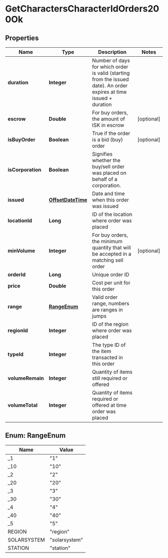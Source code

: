 
# GetCharactersCharacterIdOrders200Ok

## Properties
Name | Type | Description | Notes
------------ | ------------- | ------------- | -------------
**duration** | **Integer** | Number of days for which order is valid (starting from the issued date). An order expires at time issued + duration | 
**escrow** | **Double** | For buy orders, the amount of ISK in escrow |  [optional]
**isBuyOrder** | **Boolean** | True if the order is a bid (buy) order |  [optional]
**isCorporation** | **Boolean** | Signifies whether the buy/sell order was placed on behalf of a corporation. | 
**issued** | [**OffsetDateTime**](OffsetDateTime.md) | Date and time when this order was issued | 
**locationId** | **Long** | ID of the location where order was placed | 
**minVolume** | **Integer** | For buy orders, the minimum quantity that will be accepted in a matching sell order |  [optional]
**orderId** | **Long** | Unique order ID | 
**price** | **Double** | Cost per unit for this order | 
**range** | [**RangeEnum**](#RangeEnum) | Valid order range, numbers are ranges in jumps | 
**regionId** | **Integer** | ID of the region where order was placed | 
**typeId** | **Integer** | The type ID of the item transacted in this order | 
**volumeRemain** | **Integer** | Quantity of items still required or offered | 
**volumeTotal** | **Integer** | Quantity of items required or offered at time order was placed | 


<a name="RangeEnum"></a>
## Enum: RangeEnum
Name | Value
---- | -----
_1 | &quot;1&quot;
_10 | &quot;10&quot;
_2 | &quot;2&quot;
_20 | &quot;20&quot;
_3 | &quot;3&quot;
_30 | &quot;30&quot;
_4 | &quot;4&quot;
_40 | &quot;40&quot;
_5 | &quot;5&quot;
REGION | &quot;region&quot;
SOLARSYSTEM | &quot;solarsystem&quot;
STATION | &quot;station&quot;



